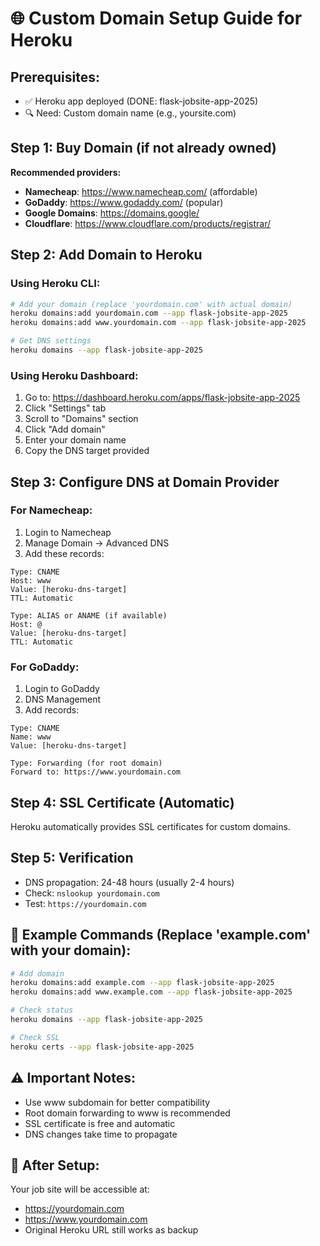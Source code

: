 # 🌐 Custom Domain Setup Guide for Heroku

## Prerequisites:

- ✅ Heroku app deployed (DONE: flask-jobsite-app-2025)
- 🔍 Need: Custom domain name (e.g., yoursite.com)

## Step 1: Buy Domain (if not already owned)

**Recommended providers:**

- **Namecheap**: https://www.namecheap.com/ (affordable)
- **GoDaddy**: https://www.godaddy.com/ (popular)
- **Google Domains**: https://domains.google/
- **Cloudflare**: https://www.cloudflare.com/products/registrar/

## Step 2: Add Domain to Heroku

### Using Heroku CLI:

```bash
# Add your domain (replace 'yourdomain.com' with actual domain)
heroku domains:add yourdomain.com --app flask-jobsite-app-2025
heroku domains:add www.yourdomain.com --app flask-jobsite-app-2025

# Get DNS settings
heroku domains --app flask-jobsite-app-2025
```

### Using Heroku Dashboard:

1. Go to: https://dashboard.heroku.com/apps/flask-jobsite-app-2025
2. Click "Settings" tab
3. Scroll to "Domains" section
4. Click "Add domain"
5. Enter your domain name
6. Copy the DNS target provided

## Step 3: Configure DNS at Domain Provider

### For Namecheap:

1. Login to Namecheap
2. Manage Domain → Advanced DNS
3. Add these records:

```
Type: CNAME
Host: www
Value: [heroku-dns-target]
TTL: Automatic

Type: ALIAS or ANAME (if available)
Host: @
Value: [heroku-dns-target]
TTL: Automatic
```

### For GoDaddy:

1. Login to GoDaddy
2. DNS Management
3. Add records:

```
Type: CNAME
Name: www
Value: [heroku-dns-target]

Type: Forwarding (for root domain)
Forward to: https://www.yourdomain.com
```

## Step 4: SSL Certificate (Automatic)

Heroku automatically provides SSL certificates for custom domains.

## Step 5: Verification

- DNS propagation: 24-48 hours (usually 2-4 hours)
- Check: `nslookup yourdomain.com`
- Test: `https://yourdomain.com`

## 🎯 Example Commands (Replace 'example.com' with your domain):

```bash
# Add domain
heroku domains:add example.com --app flask-jobsite-app-2025
heroku domains:add www.example.com --app flask-jobsite-app-2025

# Check status
heroku domains --app flask-jobsite-app-2025

# Check SSL
heroku certs --app flask-jobsite-app-2025
```

## ⚠️ Important Notes:

- Use www subdomain for better compatibility
- Root domain forwarding to www is recommended
- SSL certificate is free and automatic
- DNS changes take time to propagate

## 🔗 After Setup:

Your job site will be accessible at:

- https://yourdomain.com
- https://www.yourdomain.com
- Original Heroku URL still works as backup
